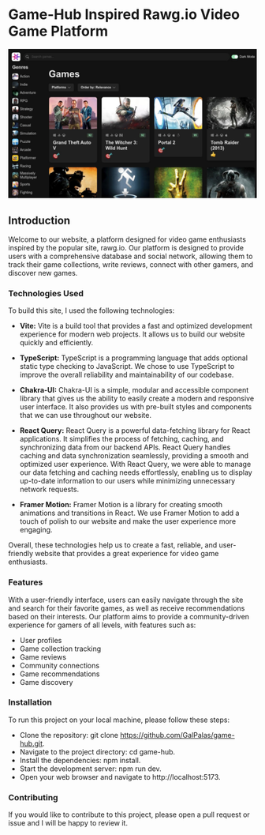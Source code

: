 # Game-Hub Inspired Rawg.io Video Game Platform

![game-hub](https://github.com/GalPalas/3D_Portfolio/blob/master/src/assets/game-hub.jpg?raw=true)

## Introduction
Welcome to our website, a platform designed for video game enthusiasts inspired by the popular site, rawg.io. Our platform is designed to provide users with a comprehensive database and social network, allowing them to track their game collections, write reviews, connect with other gamers, and discover new games.

### Technologies Used
To build this site, I used the following technologies:

- **Vite:** Vite is a build tool that provides a fast and optimized development experience for modern web projects. It allows us to build our website quickly and efficiently.

- **TypeScript:** TypeScript is a programming language that adds optional static type checking to JavaScript. We chose to use TypeScript to improve the overall reliability and maintainability of our codebase.

- **Chakra-UI:** Chakra-UI is a simple, modular and accessible component library that gives us the ability to easily create a modern and responsive user interface. It also provides us with pre-built styles and components that we can use throughout our website.

- **React Query:** React Query is a powerful data-fetching library for React applications. It simplifies the process of fetching, caching, and synchronizing data from our backend APIs. React Query handles caching and data synchronization seamlessly, providing a smooth and optimized user experience. With React Query, we were able to manage our data fetching and caching needs effortlessly, enabling us to display up-to-date information to our users while minimizing unnecessary network requests.

- **Framer Motion:** Framer Motion is a library for creating smooth animations and transitions in React. We use Framer Motion to add a touch of polish to our website and make the user experience more engaging.

Overall, these technologies help us to create a fast, reliable, and user-friendly website that provides a great experience for video game enthusiasts.

### Features
With a user-friendly interface, users can easily navigate through the site and search for their favorite games, as well as receive recommendations based on their interests. Our platform aims to provide a community-driven experience for gamers of all levels, with features such as:

- User profiles
- Game collection tracking
- Game reviews
- Community connections
- Game recommendations
- Game discovery

### Installation
To run this project on your local machine, please follow these steps:

- Clone the repository: git clone https://github.com/GalPalas/game-hub.git.
- Navigate to the project directory: cd game-hub.
- Install the dependencies: npm install.
- Start the development server: npm run dev.
- Open your web browser and navigate to http://localhost:5173.

### Contributing
If you would like to contribute to this project, please open a pull request or issue and I will be happy to review it.

